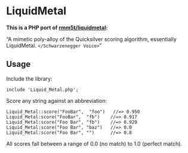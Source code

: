 # LiquidMetal

**This is a PHP port of [rmm5t/liquidmetal](http://github.com/rmm5t/liquidmetal):**

“A mimetic poly-alloy of the Quicksilver scoring algorithm, essentially
LiquidMetal. `</Schwarzenegger Voice>`”

## Usage

Include the library:

    include 'Liquid_Metal.php';

Score any string against an abbreviation:

    Liquid_Metal::score("FooBar",  "foo")   //=> 0.950
    Liquid_Metal:score("FooBar",  "fb")    //=> 0.917
    Liquid_Metal:score("Foo Bar", "fb")    //=> 0.929
    Liquid_Metal:score("Foo Bar", "baz")   //=> 0.0
    Liquid_Metal:score("Foo Bar", "")      //=> 0.8

All scores fall between a range of 0.0 (no match) to 1.0 (perfect match).
